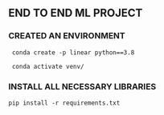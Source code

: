 ## END TO END ML PROJECT

### CREATED AN ENVIRONMENT
```
 conda create -p linear python==3.8

 conda activate venv/
```

### INSTALL ALL NECESSARY LIBRARIES
```
pip install -r requirements.txt
```